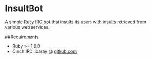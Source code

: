 InsultBot
=========

A simple Ruby IRC bot that insults its users with insults retrieved
from various web services.

##Requirements

* Ruby >= 1.9.0
* Cinch IRC libaray @ [github.com](https://github.com/cinchrb/cinch)
